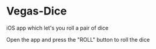 # Vegas-Dice
iOS app which let's you roll a pair of dice

Open the app and press the "ROLL" button to roll the dice

